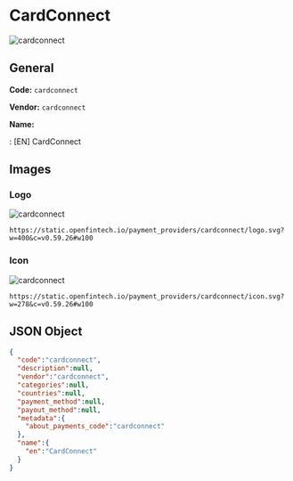 
# CardConnect 
![cardconnect](https://static.openfintech.io/payment_providers/cardconnect/logo.svg?w=400&c=v0.59.26#w100)  

## General 
 
**Code:** `cardconnect` 
 
**Vendor:** `cardconnect` 
 
**Name:** 
 
:	[EN] CardConnect 
 

## Images 

### Logo 
 
![cardconnect](https://static.openfintech.io/payment_providers/cardconnect/logo.svg?w=400&c=v0.59.26#w100)  

```
https://static.openfintech.io/payment_providers/cardconnect/logo.svg?w=400&c=v0.59.26#w100
```  

### Icon 
 
![cardconnect](https://static.openfintech.io/payment_providers/cardconnect/icon.svg?w=278&c=v0.59.26#w100)  

```
https://static.openfintech.io/payment_providers/cardconnect/icon.svg?w=278&c=v0.59.26#w100
```  

## JSON Object 

```json
{
  "code":"cardconnect",
  "description":null,
  "vendor":"cardconnect",
  "categories":null,
  "countries":null,
  "payment_method":null,
  "payout_method":null,
  "metadata":{
    "about_payments_code":"cardconnect"
  },
  "name":{
    "en":"CardConnect"
  }
}
```  
